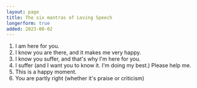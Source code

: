 ```yaml
---
layout: page
title: The six mantras of Loving Speech
longerform: true
added: 2023-08-02
---
```


1. I am here for you.
2. I know you are there, and it makes me very happy.
3. I know you suffer, and that's why I'm here for you.
4. I suffer (and I want you to know it. I'm doing my best.) Please help me. 
5. This is a happy moment.
6. You are partly right (whether it's praise or criticism)
